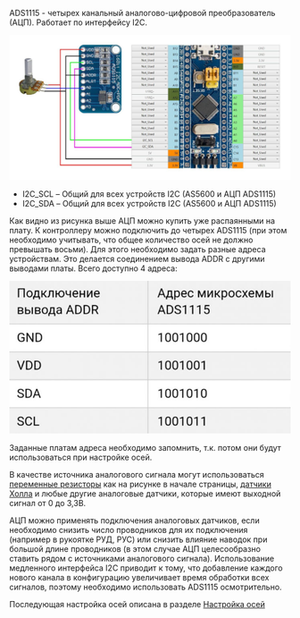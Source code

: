 ADS1115 - четырех канальный аналогово-цифровой преобразователь (АЦП). Работает по интерфейсу I2C.

![](https://github.com/FreeJoy-Team/FreeJoyConfigurator/blob/master/images/rus_guide/A1.5.jpg)
 
* I2C_SCL – Общий для всех устройств I2C (AS5600 и АЦП ADS1115)
* I2C_SDA – Общий для всех устройств I2C (AS5600 и АЦП ADS1115)

Как видно из рисунка выше АЦП можно купить уже распаянными на плату. К контроллеру можно подключить до четырех ADS1115 (при этом необходимо учитывать, что общее количество осей не должно превышать восьми). Для этого необходимо задать разные адреса устройствам. Это делается соединением вывода ADDR c другими выводами платы. Всего доступно 4 адреса: 

![](https://github.com/FreeJoy-Team/FreeJoyConfigurator/blob/master/images/rus_guide/A1.5.1.jpg)

Заданные платам адреса необходимо запомнить, т.к. потом они будут использоваться при настройке осей.

В качестве источника аналогового сигнала могут использоваться [переменные резисторы](https://github.com/FreeJoy-Team/FreeJoyConfigurator/wiki/Подключение-переменных-резисторов) как на рисунке в начале страницы,  [датчики Холла](https://github.com/FreeJoy-Team/FreeJoyConfigurator/wiki/Подключение-датчиков-Холла) и любые другие аналоговые датчики, которые имеют выходной сигнал от 0 до 3,3В.

АЦП можно применять подключения аналоговых датчиков, если необходимо снизить число проводников для их подключения (например в рукоятке РУД, РУС) или снизить влияние наводок при большой длине проводников (в этом случае АЦП целесообразно ставить рядом с источниками аналогового сигнала). Использование медленного интерфейса I2C приводит к тому, что добавление каждого нового канала в конфигурацию увеличивает время обработки всех сигналов, поэтому необходимо использовать ADS1115 осмотрительно.

Последующая настройка осей описана в разделе [Настройка осей](https://github.com/FreeJoy-Team/FreeJoyConfigurator/wiki/Настройка-осей)